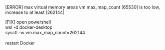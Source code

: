 [ERROR]
max virtual memory areas vm.max_map_count [65530] is too low, increase to at least [262144]

[FIX]
open powershell<br>
wsl -d docker-desktop<br>
sysctl -w vm.max_map_count=262144<br>
<br>
restart Docker 
